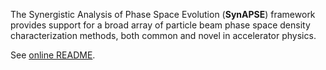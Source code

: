 The Synergistic Analysis of Phase Space Evolution (**SynAPSE**)
framework provides support for a broad array of particle beam
phase space density characterization methods, both common and
novel in accelerator physics.

See [online README](https://github.com/francois-drielsma/synapse).
